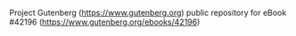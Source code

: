Project Gutenberg (https://www.gutenberg.org) public repository for eBook #42196 (https://www.gutenberg.org/ebooks/42196)
